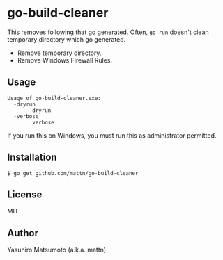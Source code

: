 # go-build-cleaner

This removes following that go generated. Often, `go run` doesn't clean temporary directory which go generated.

* Remove temporary directory.
* Remove Windows Firewall Rules.

## Usage

```
Usage of go-build-cleaner.exe:
  -dryrun
    	dryrun
  -verbose
    	verbose
```

If you run this on Windows, you must run this as administrator permitted.

## Installation

```
$ go get github.com/mattn/go-build-cleaner
```

## License

MIT

## Author

Yasuhiro Matsumoto (a.k.a. mattn)
